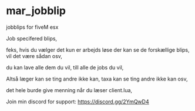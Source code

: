 # mar_jobblip
jobblips for fiveM esx

Job specifered blips,

feks, hvis du vælger det kun er arbejds løse der kan se de forskællige blips, vil det være sådan osv,

du kan lave alle dem du vil, till alle de jobs du vil,

Altså læger kan se ting andre ikke kan,
taxa kan se ting andre ikke kan osv,

det hele burde give menning når du læser client.lua,

Join min discord for support: https://discord.gg/2YmQwD4
